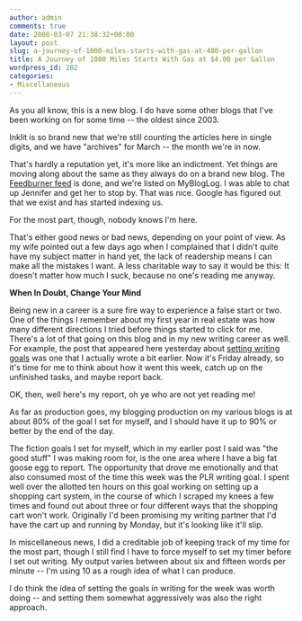 ```yaml
---
author: admin
comments: true
date: 2008-03-07 21:38:32+00:00
layout: post
slug: a-journey-of-1000-miles-starts-with-gas-at-400-per-gallon
title: A Journey of 1000 Miles Starts With Gas at $4.00 per Gallon
wordpress_id: 202
categories:
- Miscellaneous
---
```


As you all know, this is a new blog.  I do have some other blogs that I've been working on for some time -- the oldest since 2003.

Inklit is so brand new that we're still counting the articles here in single digits, and we have "archives" for March -- the month we're in now.

That's hardly a reputation yet, it's more like an indictment.  Yet things are moving along about the same as they always do on a brand new blog.  The [Feedburner feed](http://feeds.feedburner.com/InklitcomWritingBlog) is done, and we're listed on MyBlogLog.  I was able to chat up Jennifer and get her to stop by.  That was nice.   Google has figured out that we exist and has started indexing us.

For the most part, though, nobody knows I'm here.

That's either good news or bad news, depending on your point of view.  As my wife pointed out a few days ago when I complained that I didn't quite have my subject matter in hand yet, the lack of readership means I can make all the mistakes I want.  A less charitable way to say it would be this:  It doesn't matter how much I suck, because no one's reading me anyway.

**When In Doubt, Change Your Mind**

Being new in a career is a sure fire way to experience a false start or two.  One of the things I remember about my first year in real estate was how many different directions I tried before things started to click for me.  There's a lot of that going on this blog and in my new writing career as well.  For example, the post that appeared here yesterday about [setting writing goals](http://www.inklit.com/blog/2008/03/06/setting-writing-goals-making-room-for-the-good-stuff/) was one that I actually wrote a bit earlier.  Now it's Friday already, so it's time for me to think about how it went this week, catch up on the unfinished tasks, and maybe report back.

OK, then, well here's my report, oh ye who are not yet reading me!

As far as production goes, my blogging production on my various blogs is at about 80% of the goal I set for myself, and I should have it up to 90% or better by the end of the day.

The fiction goals I set for myself, which in my earlier post I said was "the good stuff" I was making room for, is the one area where I have a big fat goose egg to report.  The opportunity that drove me emotionally and that also consumed most of the time this week was the PLR writing goal.  I spent well over the allotted ten hours on this goal working on setting up a shopping cart system, in the course of which I scraped my knees a few times and found out about three or four different ways that the shopping cart won't work.  Originally I'd been promising my writing partner that I'd have the cart up and running by Monday, but it's looking like it'll slip.

In miscellaneous news, I did a creditable job of keeping track of my time for the most part, though I still find I have to force myself to set my timer before I set out writing.  My output varies between about six and fifteen words per minute -- I'm using 10 as a rough idea of what I can produce.

I do think the idea of setting the goals in writing for the week was worth doing -- and setting them somewhat aggressively was also the right approach.
